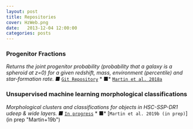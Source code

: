 ```yaml
---
layout: post
title: Repositories
cover: HzWeb.png
date:   2013-12-04 12:00:00
categories: posts
---
```


### Progenitor Fractions
*Returns the joint progenitor probability (probability that a galaxy is a spheroid at z=0) for a given redshift, mass, environment (percentile) and star-formation rate. &#9632;* [`Git Repository`](https://github.com/garrethmartin/progenitor-fractions/ "github") * &#9632;* [`Martin et al. 2018a`](https://doi.org/10.1093/mnras/stx3057 "Martin+18a")

### Unsupervised machine learning morphological classifications
*Morphological clusters and classifications for objects in HSC-SSP-DR1 udeep & wide layers. &#9632;* [`In progress`](in_progress "github") *  &#9632;* [`Martin et al. 2019b (in prep)`](in prep "Martin+19b")